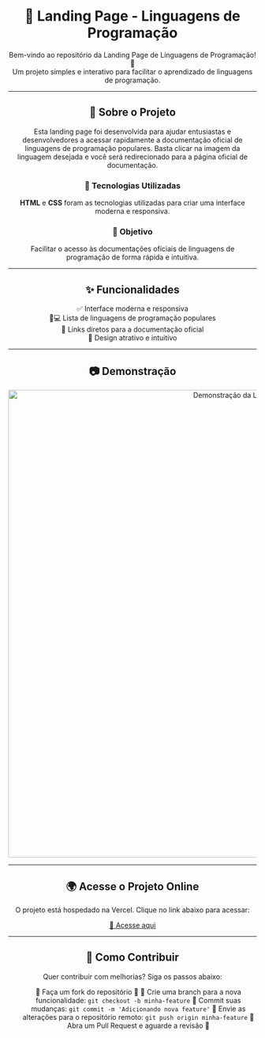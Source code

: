 <h1 align="center">🚀 Landing Page - Linguagens de Programação</h1>

<p align="center">
  Bem-vindo ao repositório da Landing Page de Linguagens de Programação! 🎉<br>
  Um projeto simples e interativo para facilitar o aprendizado de linguagens de programação.
</p>

---

<h2 align="center">📌 Sobre o Projeto</h2>

<p align="center">
  Esta landing page foi desenvolvida para ajudar entusiastas e desenvolvedores a acessar rapidamente a documentação oficial de linguagens de programação populares. Basta clicar na imagem da linguagem desejada e você será redirecionado para a página oficial de documentação.
</p>

<h3 align="center">🔧 Tecnologias Utilizadas</h3>
<p align="center">
  <strong>HTML</strong> e <strong>CSS</strong> foram as tecnologias utilizadas para criar uma interface moderna e responsiva.
</p>

<h3 align="center">🎯 Objetivo</h3>
<p align="center">
  Facilitar o acesso às documentações oficiais de linguagens de programação de forma rápida e intuitiva.
</p>

---

<h2 align="center">✨ Funcionalidades</h2>

<ul align="center" style="list-style: none; padding: 0;">
  <li>✅ Interface moderna e responsiva</li>
  <li>📱💻 Lista de linguagens de programação populares</li>
  <li>🔗 Links diretos para a documentação oficial</li>
  <li>🎨 Design atrativo e intuitivo</li>
</ul>

---

<h2 align="center">📷 Demonstração</h2>

<p align="center">
  <img width="946" alt="Demonstração da Landing Page" src="https://github.com/user-attachments/assets/fc035e06-7bc1-4758-8763-656286d8d5c5" />
</p>

---

<h2 align="center">🌍 Acesse o Projeto Online</h2>

<p align="center">
  O projeto está hospedado na Vercel. Clique no link abaixo para acessar:
</p>

<p align="center">
  <a href="https://learn-code-pied.vercel.app/" target="_blank" rel="noopener noreferrer">
    🔗 Acesse aqui
  </a>
</p>

---

<h2 align="center">📜 Como Contribuir</h2>

<p align="center">
  Quer contribuir com melhorias? Siga os passos abaixo:
</p>

<ul align="center">
 🔹 Faça um fork do repositório 🍴
 🔹 Crie uma branch para a nova funcionalidade:
  <code>git checkout -b minha-feature</code>
 🔹 Commit suas mudanças:</li>
  <code>git commit -m 'Adicionando nova feature'</code>
 🔹 Envie as alterações para o repositório remoto:
  <code>git push origin minha-feature</code>
 🔹 Abra um Pull Request e aguarde a revisão 🚀
</ul>
